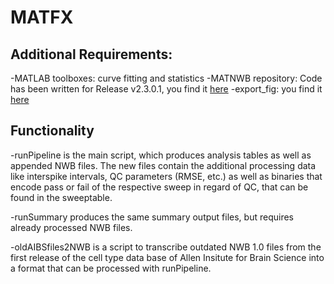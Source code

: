 MATFX
======

Additional Requirements:
-------
-MATLAB toolboxes:  curve fitting and statistics
-MATNWB repository: Code has been written for Release v2.3.0.1, you find it [here](https://github.com/NeurodataWithoutBorders/matnwb)
-export_fig:  you find it [here](https://www.mathworks.com/matlabcentral/fileexchange/23629-export_fig)

Functionality
-------
-runPipeline is the main script, which produces analysis tables as well as appended NWB files. The new files contain the additional processing data like interspike intervals, QC parameters (RMSE, etc.) as well as binaries that encode pass or fail of the respective sweep in regard of QC, that can be found in the sweeptable.

-runSummary produces the same summary output files, but requires already processed NWB files.

-oldAIBSfiles2NWB is a script to transcribe outdated NWB 1.0 files from the first release of the cell type data base of Allen Insitute for Brain Science into a format that can be processed with runPipeline.
